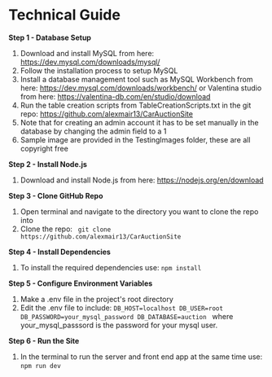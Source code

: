 # Technical Guide

**Step 1 - Database Setup**
1. Download and install MySQL from here: https://dev.mysql.com/downloads/mysql/
2. Follow the installation process to setup MySQL
3. Install a database management tool such as MySQL Workbench from here: https://dev.mysql.com/downloads/workbench/ or Valentina studio from here: https://valentina-db.com/en/studio/download
4. Run the table creation scripts from TableCreationScripts.txt in the git repo: https://github.com/alexmair13/CarAuctionSite
5. Note that for creating an admin account it has to be set manually in the database by changing the admin field to a 1
6. Sample image are provided in the TestingImages folder, these are all copyright free

**Step 2 - Install Node.js**
1. Download and install Node.js from here: https://nodejs.org/en/download

**Step 3 - Clone GitHub Repo**
1. Open terminal and navigate to the directory you want to clone the repo into
2. Clone the repo: ``` git clone https://github.com/alexmair13/CarAuctionSite```

**Step 4 - Install Dependencies**
1. To install the required dependencies use: ```npm install```

**Step 5 - Configure Environment Variables**
1. Make a .env file in the project's root directory
2. Edit the .env file to include: ```DB_HOST=localhost
DB_USER=root
DB_PASSWORD=your_mysql_password
DB_DATABASE=auction ```
where your_mysql_passsord is the password for your mysql user.

**Step 6 - Run the Site**
1. In the terminal to run the server and front end app at the same time use: ```npm run dev```

